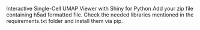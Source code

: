 Interactive Single-Cell UMAP Viewer with Shiny for Python
Add your zip file containing h5ad formatted file.
Check the needed libraries mentioned in the requirements.txt folder and install them via pip.
